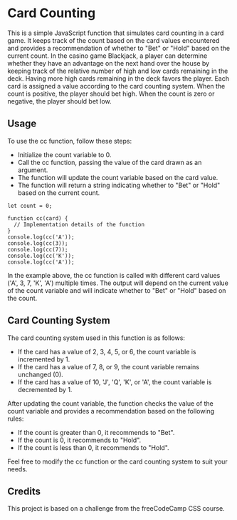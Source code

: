 # Card Counting
This is a simple JavaScript function that simulates card counting in a card game. It keeps track of the count based on the card values encountered and provides a recommendation of whether to "Bet" or "Hold" based on the current count.
In the casino game Blackjack, a player can determine whether they have an advantage on the next hand over the house by keeping track of the relative number of high and low cards remaining in the deck.
Having more high cards remaining in the deck favors the player. Each card is assigned a value according to the card counting system. When the count is positive, the player should bet high. When the count is zero or negative, the player should bet low.

## Usage
To use the cc function, follow these steps:
- Initialize the count variable to 0.
- Call the cc function, passing the value of the card drawn as an argument.
- The function will update the count variable based on the card value.
- The function will return a string indicating whether to "Bet" or "Hold" based on the current count.
```
let count = 0;

function cc(card) {
  // Implementation details of the function
}
console.log(cc('A'));
console.log(cc(3));
console.log(cc(7));
console.log(cc('K'));
console.log(cc('A'));
```
In the example above, the cc function is called with different card values ('A', 3, 7, 'K', 'A') multiple times. The output will depend on the current value of the count variable and will indicate whether to "Bet" or "Hold" based on the count.

## Card Counting System
The card counting system used in this function is as follows:
- If the card has a value of 2, 3, 4, 5, or 6, the count variable is incremented by 1.
- If the card has a value of 7, 8, or 9, the count variable remains unchanged (0).
- If the card has a value of 10, 'J', 'Q', 'K', or 'A', the count variable is decremented by 1.<br>

After updating the count variable, the function checks the value of the count variable and provides a recommendation based on the following rules:
- If the count is greater than 0, it recommends to "Bet".
- If the count is 0, it recommends to "Hold".
- If the count is less than 0, it recommends to "Hold".<br>

Feel free to modify the cc function or the card counting system to suit your needs.

## Credits
This project is based on a challenge from the freeCodeCamp CSS course.
